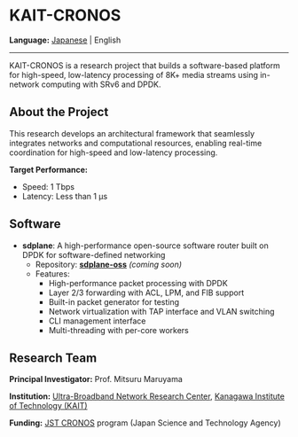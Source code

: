 # KAIT-CRONOS

**Language:** [Japanese](README.md) | English

---

KAIT-CRONOS is a research project that builds a software-based platform for high-speed, low-latency processing of 8K+ media streams using in-network computing with SRv6 and DPDK.

## About the Project

This research develops an architectural framework that seamlessly integrates networks and computational resources, enabling real-time coordination for high-speed and low-latency processing.

**Target Performance:**
- Speed: 1 Tbps
- Latency: Less than 1 μs

## Software

- **sdplane**: A high-performance open-source software router built on DPDK for software-defined networking
  - Repository: [**sdplane-oss**](https://github.com/kait-cronos/sdplane-oss) *(coming soon)*
  - Features:
    - High-performance packet processing with DPDK
    - Layer 2/3 forwarding with ACL, LPM, and FIB support  
    - Built-in packet generator for testing
    - Network virtualization with TAP interface and VLAN switching
    - CLI management interface
    - Multi-threading with per-core workers

## Research Team

**Principal Investigator:** Prof. Mitsuru Maruyama

**Institution:** [Ultra-Broadband Network Research Center](https://www.kait.jp/research/navi/maruyama.html), [Kanagawa Institute of Technology (KAIT)](https://www.kait.jp/)

**Funding:** [JST CRONOS](https://www.jst.go.jp/kisoken/cronos/overview/index.html) program (Japan Science and Technology Agency)



